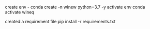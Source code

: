 create env - conda create -n winew python=3.7 -y
activate env
conda activate wineq

created a requirement file
pip install -r requirements.txt